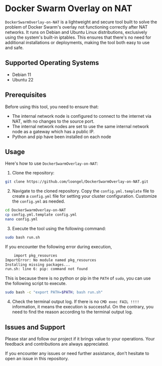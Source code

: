 # Docker Swarm Overlay on NAT

`DockerSwarmOverlay-on-NAT` is a lightweight and secure tool built to solve the problem of Docker Swarm's overlay not functioning correctly after NAT networks. It runs on Debian and Ubuntu Linux distributions, exclusively using the system's built-in iptables. This ensures that there's no need for additional installations or deployments, making the tool both easy to use and safe.

## Supported Operating Systems

- Debian 11
- Ubuntu 22

## Prerequisites

Before using this tool, you need to ensure that:
- The internal network node is configured to connect to the internet via NAT, with no changes to the source port.
- The internal network nodes are set to use the same internal network node as a gateway which has a public IP.
- Python and pip have been installed on each node

## Usage

Here's how to use `DockerSwarmOverlay-on-NAT`:

1. Clone the repository:
```bash
git clone https://github.com/loongel/DockerSwarmOverlay-on-NAT.git

```

2. Navigate to the cloned repository. Copy the `config.yml.template` file to create a `config.yml` file for setting your cluster configuration.
Customize the `config.yml` as needed.
```bash
cd DockerSwarmOverlay-on-NAT
cp config.yml.template config.yml
nano config.yml

```

3. Execute the tool using the following command:
```bash
sudo bash run.sh

```
If you encounter the following error during execution, 
```bash
    import pkg_resources
ImportError: No module named pkg_resources
Installing missing packages...
run.sh: line 6: pip: command not found

```
This is because there is no python or pip in the `PATH` of `sudo`, you can use the following script to execute.
```bash
sudo bash -c "export PATH=$PATH; bash run.sh"
```

4. Check the terminal output log. If there is no `CMD exec FAIL !!!!` information, it means the execution is successful. On the contrary, you need to find the reason according to the terminal output log.


## Issues and Support

Please star and follow our project if it brings value to your operations. Your feedback and contributions are always appreciated. 

If you encounter any issues or need further assistance, don't hesitate to open an issue in this repository. 

